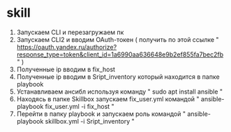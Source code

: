 # skill
1) Запускаем CLI и перезагружаем пк
2) Запускаем CLI2 и вводим OAuth-токен ( получить по этой ссылке " https://oauth.yandex.ru/authorize?response_type=token&client_id=1a6990aa636648e9b2ef855fa7bec2fb " )
3) Полученные ip вводим в fix_host
4) Полученные ip вводим в Sript_inventory который находится в папке playbook
5) Устанавливаем ансибл используя команду " sudo apt install ansible "
6) Находясь в папке Skillbox запускаем fix_user.yml командой " ansible-playbook fix_user.yml -i fix_host "
7) Перейти в папку playbook  и запускаем роль командой " ansible-playbook skillbox.yml -i Sript_inventory "
